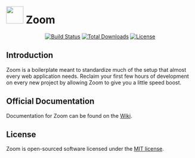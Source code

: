 # <img src="https://github.com/austintoddj/zoom/blob/develop/resources/assets/admin/img/zoom.svg" height="46"> Zoom

<p align="center">
<a href="https://travis-ci.org/austintoddj/zoom"><img src="https://travis-ci.org/austintoddj/zoom.svg" alt="Build Status"></a>
<a href="https://packagist.org/packages/austintoddj/zoom"><img src="https://poser.pugx.org/austintoddj/zoom/d/total.svg" alt="Total Downloads"></a>
<a href="https://packagist.org/packages/austintoddj/zoom"><img src="https://poser.pugx.org/austintoddj/zoom/license.svg" alt="License"></a>
</p>

## Introduction

Zoom is a boilerplate meant to standardize much of the setup that almost every web application needs. Reclaim your first few hours of development on every new project by allowing Zoom to give you a little speed boost.

## Official Documentation

Documentation for Zoom can be found on the [Wiki](https://github.com/austintoddj/zoom/wiki).

## License

Zoom is open-sourced software licensed under the [MIT license](http://opensource.org/licenses/MIT).